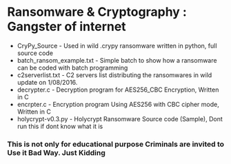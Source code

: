# Ransomware & Cryptography : Gangster of internet

 * CryPy_Source - Used in wild .crypy ransomware written in python, full source code
 * batch_ransom_example.txt	- Simple batch to show how a ransomware can be coded with batch programming
 * c2serverlist.txt	- C2 servers list distributing the ransomwares in wild update on 1/08/2016.
 * decrypter.c - Decryption program for AES256_CBC Encryption, Written in C 
 * encrpter.c - Encryption program Using AES256 with CBC cipher mode, Written in C 
 * holycrypt-v0.3.py - Holycrypt Ransomware Source code (Sample), Dont run this if dont know what it is

<h3> This is not only for educational purpose Criminals are invited to Use it Bad Way. Just Kidding </h3>
